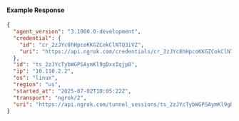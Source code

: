 <!-- Code generated for API Clients. DO NOT EDIT. -->

#### Example Response

```json
{
  "agent_version": "3.1000.0-development",
  "credential": {
    "id": "cr_2zJYc8hHpcoKKGZCokClNTQ3iVZ",
    "uri": "https://api.ngrok.com/credentials/cr_2zJYc8hHpcoKKGZCokClNTQ3iVZ"
  },
  "id": "ts_2zJYcTybWGPSAymKl9gDxxIqjp8",
  "ip": "10.110.2.2",
  "os": "linux",
  "region": "us",
  "started_at": "2025-07-02T10:05:22Z",
  "transport": "ngrok/2",
  "uri": "https://api.ngrok.com/tunnel_sessions/ts_2zJYcTybWGPSAymKl9gDxxIqjp8"
}
```
